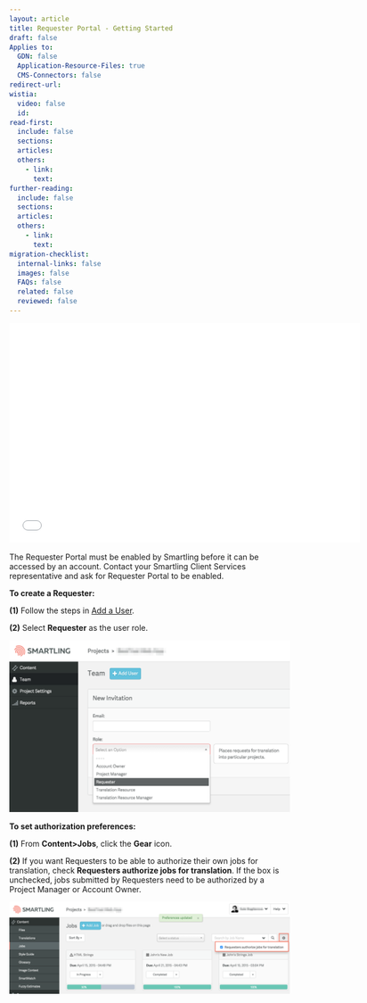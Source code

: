 ```yaml
---
layout: article
title: Requester Portal - Getting Started
draft: false
Applies to:
  GDN: false
  Application-Resource-Files: true
  CMS-Connectors: false
redirect-url:
wistia:
  video: false
  id:
read-first:
  include: false
  sections:
  articles:
  others:
    - link:
      text:
further-reading:
  include: false
  sections:
  articles:
  others:
    - link:
      text:
migration-checklist:
  internal-links: false
  images: false
  FAQs: false
  related: false
  reviewed: false
---
```



<iframe class="wistia_embed" src="//fast.wistia.net/embed/iframe/htxr7wcdar" name="wistia_embed" width="630" height="394" frameborder="0" scrolling="no" allowfullscreen=""></iframe>

The Requester Portal must be enabled by Smartling before it can be accessed by an account. Contact your Smartling Client Services representative and ask for Requester Portal to be enabled.

**To create a Requester:**

**(1)** Follow the steps in [Add a User](/hc/en-us/articles/201016167#Add).

**(2)** Select **Requester** as the user role.

![](/uploads/versions/requesterintro1---x----1778-1090x---.png)

**To set authorization preferences:**

**(1)** From **Content&gt;Jobs**, click the **Gear** icon.

**(2)** If you want Requesters to be able to authorize their own jobs for translation, check **Requesters authorize jobs for translation**. If the box is unchecked, jobs submitted by Requesters need to be authorized by a Project Manager or Account Owner.

![](/uploads/versions/requestrintro2---x----2450-800x---.png)